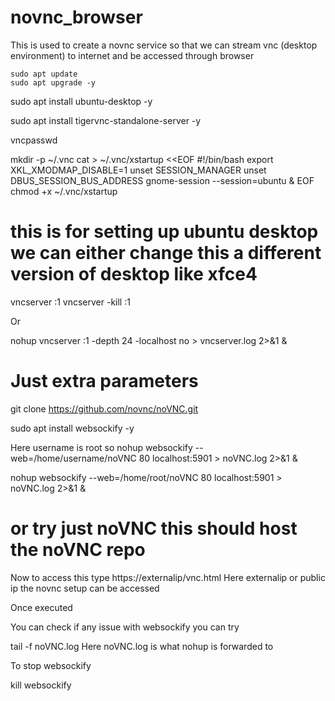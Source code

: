 # novnc_browser
This is used to create a novnc service so that we can stream vnc (desktop environment) to internet and be accessed through browser

```
sudo apt update
sudo apt upgrade -y
```
sudo apt install ubuntu-desktop -y

sudo apt install tigervnc-standalone-server -y

vncpasswd

mkdir -p ~/.vnc
cat > ~/.vnc/xstartup <<EOF
#!/bin/bash
export XKL_XMODMAP_DISABLE=1
unset SESSION_MANAGER
unset DBUS_SESSION_BUS_ADDRESS
gnome-session --session=ubuntu &
EOF
chmod +x ~/.vnc/xstartup

# this is for setting up ubuntu desktop we can either change this a different version of desktop like xfce4

vncserver :1
vncserver -kill :1

Or 


nohup vncserver :1 -depth 24 -localhost no > vncserver.log 2>&1 & 
# Just extra parameters

git clone https://github.com/novnc/noVNC.git

sudo apt install websockify -y

Here username is root so 
nohup websockify --web=/home/username/noVNC 80 localhost:5901 > noVNC.log 2>&1 &

nohup websockify --web=/home/root/noVNC 80 localhost:5901 > noVNC.log 2>&1 &
# or try just noVNC this should host the noVNC repo
Now to access this type 
https://externalip/vnc.html
Here externalip or public ip the novnc setup can be accessed 



Once executed


You can check if any issue with websockify you can try

tail -f noVNC.log
Here noVNC.log is what nohup is forwarded to

To stop websockify 

kill websockify
